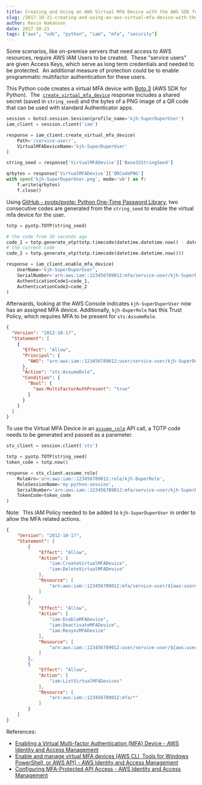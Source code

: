 ```yaml
---
title: Creating and Using an AWS Virtual MFA Device with the AWS SDK for Python
slug: /2017-10-21-creating-and-using-an-aws-virtual-mfa-device-with-the-aws-sdk-for-python
author: Kevin Hakanson
date: 2017-10-21
tags: ["aws", "sdk", "python", "iam", "mfa", "security"]
---
```

Some scenarios, like on-premise servers that need access to AWS resources, require AWS IAM Users to be created.  These "service users" are given Access Keys, which serve as long term credentials and needed to be protected.  An additional measure of protection could be to enable programmatic multifactor authentication for these users.

This Python code creates a virtual MFA device with [Boto 3](http://boto3.readthedocs.io/en/latest/index.html) (AWS SDK for Python).  The  [`create_virtual_mfa_device`](https://boto3.readthedocs.io/en/latest/reference/services/iam.html#IAM.Client.create_virtual_mfa_device) response includes a shared secret (saved in `string_seed`) and the bytes of a PNG image of a QR code that can be used with standard Authenticator apps.

```python
session = boto3.session.Session(profile_name='kjh-SuperDuperUser')
iam_client = session.client('iam')

response = iam_client.create_virtual_mfa_device(
    Path='/service-user/',
    VirtualMFADeviceName='kjh-SuperDuperUser'
)

string_seed = response['VirtualMFADevice']['Base32StringSeed']

qrbytes = response['VirtualMFADevice']['QRCodePNG']
with open('kjh-SuperDuperUser.png', mode='wb') as f:
    f.write(qrbytes)
    f.close()
```

Using [GitHub - pyotp/pyotp: Python One-Time Password Library](https://github.com/pyotp/pyotp), two consecutive codes are generated from the `string_seed` to enable the virtual mfa device for the user.

```python
totp = pyotp.TOTP(string_seed)

# the code from 30 seconds ago
code_1 = totp.generate_otp(totp.timecode(datetime.datetime.now() - datetime.timedelta(seconds=30)))
# the current code
code_2 = totp.generate_otp(totp.timecode(datetime.datetime.now()))

response = iam_client.enable_mfa_device(
    UserName='kjh-SuperDuperUser',
    SerialNumber='arn:aws:iam::123456789012:mfa/service-user/kjh-SuperDuperUser',
    AuthenticationCode1=code_1,
    AuthenticationCode2=code_2
)
```

Afterwards, looking at the AWS Console indicates `kjh-SuperDuperUser` now has an assigned MFA device.  Additionally, `kjh-DuperRole` has this Trust Policy, which requires MFA to be present for `sts:AssumeRole`.

```json
{
  "Version": "2012-10-17",
  "Statement": [
    {
      "Effect": "Allow",
      "Principal": {
        "AWS": "arn:aws:iam::123456789012:user/service-user/kjh-SuperDuperUser"
      },
      "Action": "sts:AssumeRole",
      "Condition": {
        "Bool": {
          "aws:MultiFactorAuthPresent": "true"
        }
      }
    }
  ]
}
```

To use the Virtual MFA Device in an [`assume_role`](http://boto3.readthedocs.io/en/latest/reference/services/sts.html#STS.Client.assume_role) API call, a TOTP code needs to be generated and passed as a parameter.

```python
sts_client = session.client('sts')

totp = pyotp.TOTP(string_seed)
token_code = totp.now()

response = sts_client.assume_role(
    RoleArn='arn:aws:iam::123456789012:role/kjh-DuperRole',
    RoleSessionName='my-python-session',
    SerialNumber='arn:aws:iam::123456789012:mfa/service-user/kjh-SuperDuperUser',
    TokenCode=token_code
)
```

Note:  This IAM Policy needed to be added to `kjh-SuperDuperUser` in order to allow the MFA related actions.

```json
{
    "Version": "2012-10-17",
    "Statement": [
        {
            "Effect": "Allow",
            "Action": [
                "iam:CreateVirtualMFADevice",
                "iam:DeleteVirtualMFADevice"
            ],
            "Resource": [
                "arn:aws:iam::123456789012:mfa/service-user/${aws:username}"
            ]
        },
        {
            "Effect": "Allow",
            "Action": [
                "iam:EnableMFADevice",
                "iam:DeactivateMFADevice",
                "iam:ResyncMFADevice"
            ],
            "Resource": [
                "arn:aws:iam::123456789012:user/service-user/${aws:username}"
            ]
        },
        {
            "Effect": "Allow",
            "Action": [
                "iam:ListVirtualMFADevices"
            ],
            "Resource": [
                "arn:aws:iam::123456789012:mfa/*"
            ]
        }
    ]
}
```

References:

* [Enabling a Virtual Multi-factor Authentication (MFA) Device - AWS Identity and Access Management](http://docs.aws.amazon.com/IAM/latest/UserGuide/id_credentials_mfa_enable_virtual.html)
* [Enable and manage virtual MFA devices (AWS CLI, Tools for Windows PowerShell, or AWS API) - AWS Identity and Access Management](http://docs.aws.amazon.com/IAM/latest/UserGuide/id_credentials_mfa_enable_cliapi.html)
* [Configuring MFA-Protected API Access - AWS Identity and Access Management](http://docs.aws.amazon.com/IAM/latest/UserGuide/id_credentials_mfa_configure-api-require.html)
